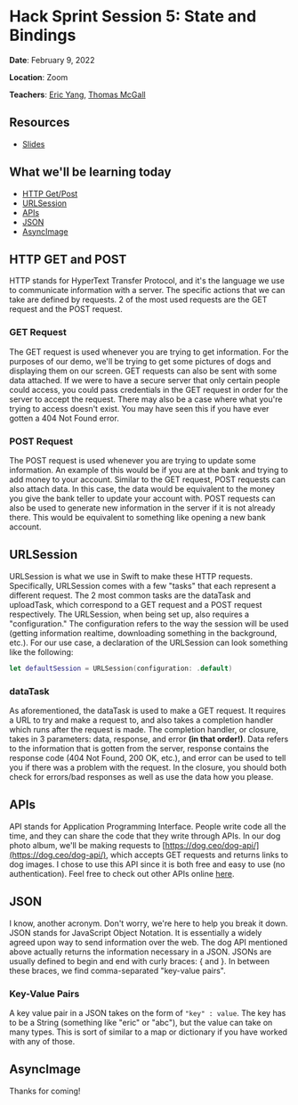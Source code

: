 # Hack Sprint Session 5: State and Bindings

**Date**: February 9, 2022

**Location**: Zoom

**Teachers**: [Eric Yang](https://github.com/eric8yang), [Thomas McGall](https://github.com/tmag1)

## Resources

- [Slides](https://docs.google.com/presentation/d/13rfkqxUmd0yK7uWBy7TK_yO93GjbwJgl07aVwsnKlbM/edit?usp=sharing)

## What we'll be learning today

- [HTTP Get/Post](#http-get-and-post)
- [URLSession](#urlsession)
- [APIs](#apis)
- [JSON](#json)
- [AsyncImage](#asyncimage)

## HTTP GET and POST
HTTP stands for HyperText Transfer Protocol, and it's the language we use to communicate information with a server. The specific actions that we can take are defined by requests. 2 of the most used requests are the GET request and the POST request.

### GET Request
The GET request is used whenever you are trying to get information. For the purposes of our demo, we'll be trying to get some pictures of dogs and displaying them on our screen. GET requests can also be sent with some data attached. If we were to have a secure server that only certain people could access, you could pass credentials in the GET request in order for the server to accept the request. There may also be a case where what you're trying to access doesn't exist. You may have seen this if you have ever gotten a 404 Not Found error.

### POST Request
The POST request is used whenever you are trying to update some information. An example of this would be if you are at the bank and trying to add money to your account. Similar to the GET request, POST requests can also attach data. In this case, the data would be equivalent to the money you give the bank teller to update your account with. POST requests can also be used to generate new information in the server if it is not already there. This would be equivalent to something like opening a new bank account.

## URLSession
URLSession is what we use in Swift to make these HTTP requests. Specifically, URLSession comes with a few "tasks" that each represent a different request. The 2 most common tasks are the dataTask and uploadTask, which correspond to a GET request and a POST request respectively. The URLSession, when being set up, also requires a "configuration." The configuration refers to the way the session will be used (getting information realtime, downloading something in the background, etc.). For our use case, a declaration of the URLSession can look something like the following:
```swift
let defaultSession = URLSession(configuration: .default)
```

### dataTask
As aforementioned, the dataTask is used to make a GET request. It requires a URL to try and make a request to, and also takes a completion handler which runs after the request is made. The completion handler, or closure, takes in 3 parameters: data, response, and error **(in that order!)**. Data refers to the information that is gotten from the server, response contains the response code (404 Not Found, 200 OK, etc.), and error can be used to tell you if there was a problem with the request. In the closure, you should both check for errors/bad responses as well as use the data how you please.

## APIs
API stands for Application Programming Interface. People write code all the time, and they can share the code that they write through APIs. In our dog photo album, we'll be making requests to [https://dog.ceo/dog-api/](https://dog.ceo/dog-api/), which accepts GET requests and returns links to dog images. I chose to use this API since it is both free and easy to use (no authentication). Feel free to check out other APIs online [here](https://any-api.com/).

## JSON
I know, another acronym. Don't worry, we're here to help you break it down. JSON stands for JavaScript Object Notation. It is essentially a widely agreed upon way to send information over the web. The dog API mentioned above actually returns the information necessary in a JSON. JSONs are usually defined to begin and end with curly braces: { and }. In between these braces, we find comma-separated "key-value pairs".

### Key-Value Pairs
A key value pair in a JSON takes on the form of `"key" : value`. The key has to be a String (something like "eric" or "abc"), but the value can take on many types. This is sort of similar to a map or dictionary if you have worked with any of those. 

## AsyncImage

Thanks for coming!

